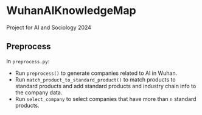 # WuhanAIKnowledgeMap

Project for AI and Sociology 2024

## Preprocess 

In `preprocess.py`:
+ Run `preprocess()` to generate companies related to AI in Wuhan.
+ Run `match_product_to_standard_product()` to match products to standard products and add standard products and industry chain info to the company data.
+ Run `select_company` to select companies that have more than `n` standard products.